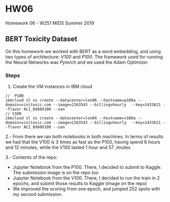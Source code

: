 # HW06
Homework 06 - W251 MIDS Summer 2019

## BERT Toxicity Dataset

On this homework we worked with BERT as a word embedding, and using two types of architecture: *V100* and *P100*. The framework used for running the Neural Networks was *Pytorch* and we used the Adam Optimizer.

### Steps
1. Create the VM instances in IBM cloud
```
//  P100
ibmcloud sl vs create --datacenter=lon06 --hostname=p100a --domain=vinitoxic.com --image=2263543 --billing=hourly  --key=1433621 --flavor AC1_8X60X100 --san
// V100
ibmcloud sl vs create --datacenter=lon04 --hostname=v100a --domain=vinitoxic.com --image=2263543 --billing=hourly  --key=1433621 --flavor AC2_8X60X100 --san
```

2.- From there we ran both notebooks in both machines. In terms of results we had that the V100 is 3 times as fast as the P100, having spend 6 hours and 12 minutes, while the V100 lasted 1 hour and 57 ,imutes

3.- Contents of the repo:

  - Jupyter Notebook from the P100. There, I decided to submit to Kaggle. The submission image is on the repo too
  - Jupyter Notebook from the V100. There, I decided to run the train in 2 epochs, and submit those results to Kaggle (image on the repo)
  - We improved the scoring from one epoch, and jumped 252 spots with my second submission. 

